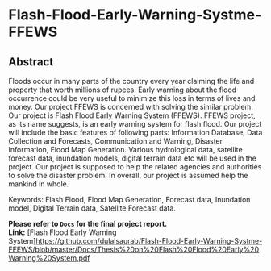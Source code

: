 # Flash-Flood-Early-Warning-Systme-FFEWS

## Abstract
Floods occur in many parts of the country every year claiming the life and property that worth millions of rupees. Early warning about the flood occurrence could be very useful to minimize this loss in terms of lives and money. Our project FFEWS is concerned with solving the similar problem. Our project is Flash Flood Early Warning System (FFEWS). FFEWS project, as its name suggests, is an early warning system for flash flood. Our project will include the basic features of following parts: Information Database, Data Collection and Forecasts, Communication and Warning, Disaster Information, Flood Map Generation. Various hydrological data, satellite forecast data, inundation models, digital terrain data etc will be used in the project. Our project is supposed to help the related agencies and authorities to solve the disaster problem. In overall, our project is assumed help the mankind in whole.


Keywords: Flash Flood, Flood Map Generation, Forecast data, Inundation model, Digital Terrain data, Satellite Forecast data.

**Please refer to `Docs` for the final project report.**     
**Link:** [Flash Flood Early Warning System]<https://github.com/dulalsaurab/Flash-Flood-Early-Warning-Systme-FFEWS/blob/master/Docs/Thesis%20on%20Flash%20Flood%20Early%20Warning%20System.pdf>
